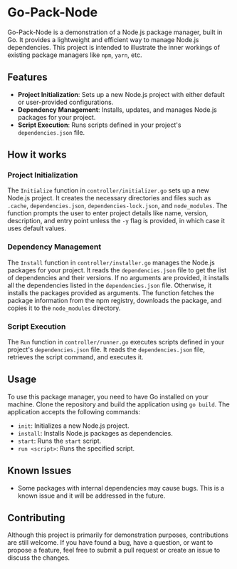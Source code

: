 # Go-Pack-Node

Go-Pack-Node is a demonstration of a Node.js package manager, built in Go. It provides a lightweight and efficient way to manage Node.js dependencies. This project is intended to illustrate the inner workings of existing package managers like `npm`, `yarn`, etc.

## Features

- **Project Initialization**: Sets up a new Node.js project with either default or user-provided configurations.
- **Dependency Management**: Installs, updates, and manages Node.js packages for your project.
- **Script Execution**: Runs scripts defined in your project's `dependencies.json` file.

## How it works

### Project Initialization

The `Initialize` function in `controller/initializer.go` sets up a new Node.js project. It creates the necessary directories and files such as `.cache`, `dependencies.json`, `dependencies-lock.json`, and `node_modules`. The function prompts the user to enter project details like name, version, description, and entry point unless the `-y` flag is provided, in which case it uses default values.

### Dependency Management

The `Install` function in `controller/installer.go` manages the Node.js packages for your project. It reads the `dependencies.json` file to get the list of dependencies and their versions. If no arguments are provided, it installs all the dependencies listed in the `dependencies.json` file. Otherwise, it installs the packages provided as arguments. The function fetches the package information from the npm registry, downloads the package, and copies it to the `node_modules` directory.

### Script Execution

The `Run` function in `controller/runner.go` executes scripts defined in your project's `dependencies.json` file. It reads the `dependencies.json` file, retrieves the script command, and executes it.

## Usage

To use this package manager, you need to have Go installed on your machine. Clone the repository and build the application using `go build`. The application accepts the following commands:

- `init`: Initializes a new Node.js project.
- `install`: Installs Node.js packages as dependencies.
- `start`: Runs the `start` script.
- `run <script>`: Runs the specified script.

## Known Issues

- Some packages with internal dependencies may cause bugs. This is a known issue and it will be addressed in the future.

## Contributing

Although this project is primarily for demonstration purposes, contributions are still welcome. If you have found a bug, have a question, or want to propose a feature, feel free to submit a pull request or create an issue to discuss the changes.
